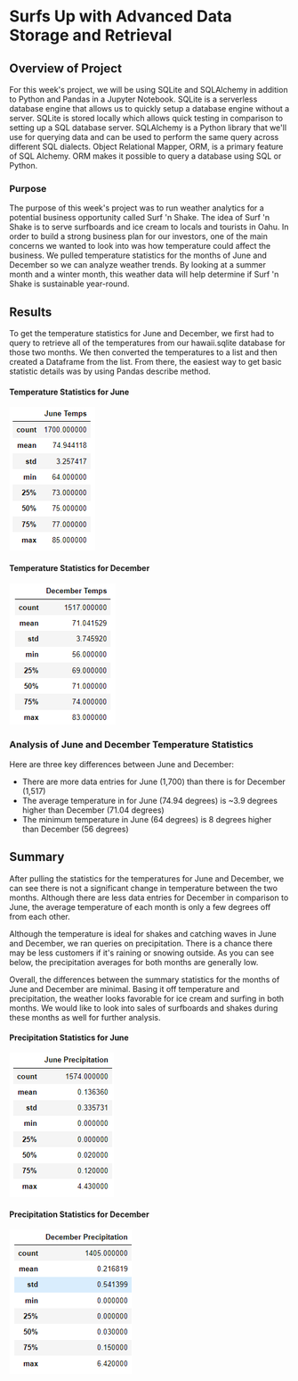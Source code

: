 # Surfs Up with Advanced Data Storage and Retrieval

## Overview of Project
For this week's project, we will be using SQLite and SQLAlchemy in addition to Python and Pandas in a Jupyter Notebook. SQLite is a serverless database engine that allows us to quickly setup a database engine without a server. SQLite is stored locally which allows quick testing in comparison to setting up a SQL database server. SQLAlchemy is a Python library that we'll use for querying data and can be used to perform the same query across different SQL dialects. Object Relational Mapper, ORM, is a primary feature of SQL Alchemy. ORM makes it possible to query a database using SQL or Python. 

### Purpose
The purpose of this week's project was to run weather analytics for a potential business opportunity called Surf 'n Shake. The idea of Surf 'n Shake is to serve surfboards and ice cream to locals and tourists in Oahu. In order to build a strong business plan for our investors, one of the main concerns we wanted to look into was how temperature could affect the business. We pulled temperature statistics for the months of June and December so we can analyze weather trends. By looking at a summer month and a winter month, this weather data will help determine if Surf 'n Shake is sustainable year-round.

## Results
To get the temperature statistics for June and December, we first had to query to retrieve all of the temperatures from our hawaii.sqlite database for those two months. We then converted the temperatures to a list and then created a Dataframe from the list. From there, the easiest way to get basic statistic details was by using Pandas describe method. 

#### Temperature Statistics for June
![June_Temps](/Resources/June_Temps.PNG)

#### Temperature Statistics for December
![December_Temps](/Resources/December_Temps.PNG)

### Analysis of June and December Temperature Statistics
Here are three key differences between June and December:
- There are more data entries for June (1,700) than there is for December (1,517)
- The average temperature in for June (74.94 degrees) is ~3.9 degrees higher than December (71.04 degrees)
- The minimum temperature in June (64 degrees) is 8 degrees higher than December (56 degrees)

## Summary
After pulling the statistics for the temperatures for June and December, we can see there is not a significant change in temperature between the two months. Although there are less data entries for December in comparison to June, the average temperature of each month is only a few degrees off from each other.

Although the temperature is ideal for shakes and catching waves in June and December, we ran queries on precipitation. There is a chance there may be less customers if it's raining or snowing outside. As you can see below, the precipitation averages for both months are generally low.

Overall, the differences between the summary statistics for the months of June and December are minimal. Basing it off temperature and precipitation, the weather looks favorable for ice cream and surfing in both months. We would like to look into sales of surfboards and shakes during these months as well for further analysis.

#### Precipitation Statistics for June
![June_Prcp](/Resources/June_Prcp.PNG)

#### Precipitation Statistics for December
![December_Prcp](/Resources/December_Prcp.PNG)